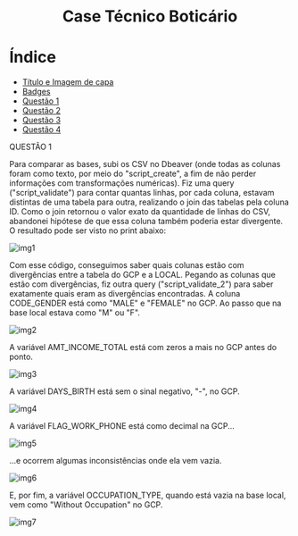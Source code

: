 <h1 align="center"> Case Técnico Boticário </h1>

# Índice 

* [Título e Imagem de capa](#Título-e-Imagem-de-capa)
* [Badges](#badges)
* [Questão 1](#Questão-1)
* [Questão 2](#Questão-2)
* [Questão 3](#Questão-3)
* [Questão 4](#Questão-4)




QUESTÃO 1

Para comparar as bases, subi os CSV no Dbeaver (onde todas as colunas foram como texto, por meio do "script_create", a fim de não perder informações com transformações numéricas). 
Fiz uma query ("script_validate") para contar quantas linhas, por cada coluna, estavam distintas de uma tabela para outra, realizando o join das tabelas pela coluna ID. Como o join retornou o valor exato da quantidade de linhas do CSV, abandonei hipótese de que essa coluna também poderia estar divergente. O resultado pode ser visto no print abaixo:

![img1](https://github.com/user-attachments/assets/36bd055e-1f8d-428e-9041-51e771d06b22)

Com esse código, conseguimos saber quais colunas estão com divergências entre a tabela do GCP e a LOCAL.
Pegando as colunas que estão com divergências, fiz outra query ("script_validate_2") para saber exatamente quais eram as divergências encontradas.
A coluna CODE_GENDER está como "MALE" e "FEMALE" no GCP. Ao passo que na base local estava como "M" ou "F".

![img2](https://github.com/user-attachments/assets/33800b1a-9b76-40f9-8bf8-6b7b99449f3a)

A variável AMT_INCOME_TOTAL está com zeros a mais no GCP antes do ponto.

![img3](https://github.com/user-attachments/assets/17e49e18-630c-4b6b-a8de-4f4717e18e16)

A variável DAYS_BIRTH está sem o sinal negativo, "-", no GCP.

![img4](https://github.com/user-attachments/assets/c14bf737-897f-4edf-99e5-17638b16c2c9)

A variável FLAG_WORK_PHONE está como decimal na GCP...

![img5](https://github.com/user-attachments/assets/3cea9013-6027-43ce-8923-b65d69dd9384)

...e ocorrem algumas inconsistências onde ela vem vazia.

![img6](https://github.com/user-attachments/assets/1c306216-8162-43de-b619-32ae120139a7)

E, por fim, a variável OCCUPATION_TYPE, quando está vazia na base local, vem como "Without Occupation" no GCP.

![img7](https://github.com/user-attachments/assets/06aceecb-f7c0-4804-ae1a-241f1b71ace0)

